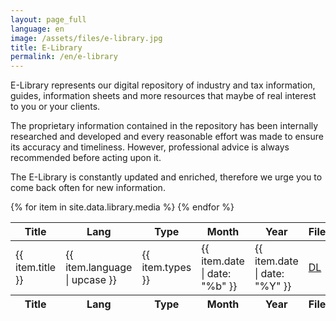 ```yaml
---
layout: page_full
language: en
image: /assets/files/e-library.jpg
title: E-Library
permalink: /en/e-library
---
```

E-Library represents our digital repository of industry and tax information, guides, information sheets and more resources that maybe of real interest to you or your clients.

The proprietary information contained in the repository has been internally researched and developed and every reasonable effort was made to ensure its accuracy and timeliness. However, professional advice is always recommended before acting upon it.

The E-Library is constantly updated and enriched, therefore we urge you to come back often for new information.

<table id="e-library" class="display dataTable" style="width:100%" role="grid">
    <thead>
        <tr>
            <th>Title</th>
            <th>Lang</th>
            <th>Type</th>
            <th>Month</th>
            <th>Year</th>
            <th>File</th>
        </tr>
    </thead>
    <tfoot>
        <tr>
            <th>Title</th>
            <th>Lang</th>
            <th>Type</th>
            <th>Month</th>
            <th>Year</th>
            <th>File</th>
        </tr>
    </tfoot>
    <tbody>
        {% for item in site.data.library.media %}
        <tr>
            <td>{{ item.title }}</td>
            <td>{{ item.language | upcase }}</td>
            <td>
                {{ item.types }}
            </td>
            <td>{{ item.date | date: "%b" }}</td>
            <td>{{ item.date | date: "%Y" }}</td>
            <td><a href="{{ item.file }}">DL</a></td>
        </tr>
        {% endfor %}
    </tbody>
</table>
